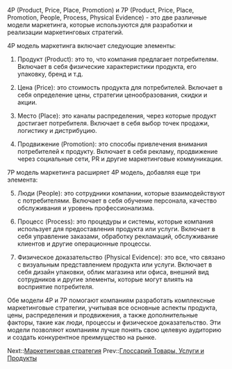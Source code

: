 4P (Product, Price, Place, Promotion) и 7P (Product, Price, Place, Promotion, People, Process, Physical Evidence) - это две различные модели маркетинга, которые используются для разработки и реализации маркетинговых стратегий.

4P модель маркетинга включает следующие элементы:

1. Продукт (Product): это то, что компания предлагает потребителям. Включает в себя физические характеристики продукта, его упаковку, бренд и т.д.

1. Цена (Price): это стоимость продукта для потребителей. Включает в себя определение цены, стратегии ценообразования, скидки и акции.

1. Место (Place): это каналы распределения, через которые продукт достигает потребителя. Включает в себя выбор точек продажи, логистику и дистрибуцию.

1. Продвижение (Promotion): это способы привлечения внимания потребителей к продукту. Включает в себя рекламу, продвижение через социальные сети, PR и другие маркетинговые коммуникации.

7P модель маркетинга расширяет 4P модель, добавляя еще три элемента:

5. Люди (People): это сотрудники компании, которые взаимодействуют с потребителями. Включает в себя обучение персонала, качество обслуживания и уровень профессионализма.

5. Процесс (Process): это процедуры и системы, которые компания использует для предоставления продукта или услуги. Включает в себя управление заказами, обработку рекламаций, обслуживание клиентов и другие операционные процессы.

5. Физическое доказательство (Physical Evidence): это все, что связано с визуальным представлением продукта или услуги. Включает в себя дизайн упаковки, облик магазина или офиса, внешний вид сотрудников и другие элементы, которые могут влиять на восприятие потребителя.

Обе модели 4P и 7P помогают компаниям разработать комплексные маркетинговые стратегии, учитывая все основные аспекты продукта, цены, распределения и продвижения, а также дополнительные факторы, такие как люди, процессы и физическое доказательство. Эти модели позволяют компаниям лучше понять свою целевую аудиторию и создать конкурентное преимущество на рынке.

Next::[Маркетинговая стратегия](../2-%D0%A1%D1%82%D1%80%D0%B0%D1%82%D0%B5%D0%B3%D0%B8%D1%8F%20%D1%80%D0%B0%D0%B7%D0%B2%D0%B8%D1%82%D0%B8%D1%8F/%D0%9C%D0%B0%D1%80%D0%BA%D0%B5%D1%82%D0%B8%D0%BD%D0%B3%D0%BE%D0%B2%D0%B0%D1%8F%20%D1%81%D1%82%D1%80%D0%B0%D1%82%D0%B5%D0%B3%D0%B8%D1%8F.md)
Prev::[Глоссарий Товары, Услуги и Продукты](%D0%93%D0%BB%D0%BE%D1%81%D1%81%D0%B0%D1%80%D0%B8%D0%B9%20%D0%A2%D0%BE%D0%B2%D0%B0%D1%80%D1%8B,%20%D0%A3%D1%81%D0%BB%D1%83%D0%B3%D0%B8%20%D0%B8%20%D0%9F%D1%80%D0%BE%D0%B4%D1%83%D0%BA%D1%82%D1%8B.md)
